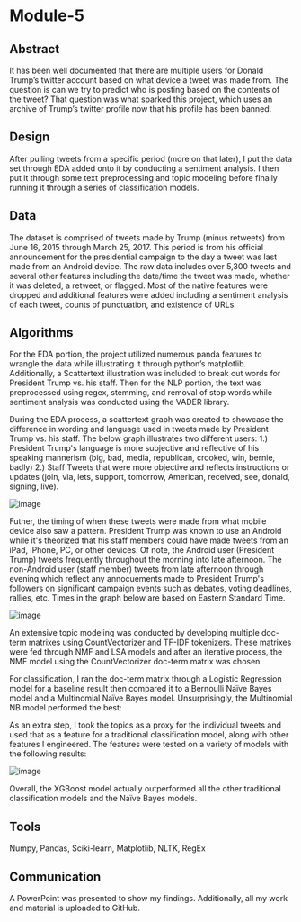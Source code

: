 # Module-5

## Abstract
It has been well documented that there are multiple users for Donald Trump’s twitter account based on what device a tweet was made from. The question is can we try to predict who is posting based on the contents of the tweet? That question was what sparked this project, which uses an archive of Trump’s twitter profile now that his profile has been banned. 

## Design
After pulling tweets from a specific period (more on that later), I put the data set through EDA added onto it by conducting a sentiment analysis. I then put it through some text preprocessing and topic modeling before finally running it through a series of classification models.

## Data
The dataset is comprised of tweets made by Trump (minus retweets) from June 16, 2015 through March 25, 2017. This period is from his official announcement for the presidential campaign to the day a tweet was last made from an Android device. The raw data includes over 5,300 tweets and several other features including the date/time the tweet was made, whether it was deleted, a retweet, or flagged. Most of the native features were dropped and additional features were added including a sentiment analysis of each tweet, counts of punctuation, and existence of URLs. 

## Algorithms
For the EDA portion, the project utilized numerous panda features to wrangle the data while illustrating it through python’s matplotlib. Additionally, a Scattertext illustration was included to break out words for President Trump vs. his staff. Then for the NLP portion, the text was preprocessed using regex, stemming, and removal of stop words while sentiment analysis was conducted using the VADER library. 

During the EDA process, a scattertext graph was created to showcase the difference in wording and language used in tweets made by President Trump vs. his staff. The below graph illustrates two different users: 
1.) President Trump's language is more subjective and reflective of his speaking mannerism (big, bad, media, republican, crooked, win, bernie, badly) 
2.) Staff Tweets that were more objective and reflects instructions or updates (join, via, lets, support, tomorrow, American, received, see, donald, signing, live). 

![image](https://user-images.githubusercontent.com/77559909/236008046-6afa2202-fe82-47f6-b243-da36b8f605b3.png)

Futher, the timing of when these tweets were made from what mobile device also saw a pattern. President Trump was known to use an Android while it's theorized that his staff members could have made tweets from an iPad, iPhone, PC, or other devices. Of note, the Android user (President Trump) tweets frequently throughout the morning into late afternoon. The non-Android user (staff member) tweets from late afternoon through evening which reflect any annocuements made to President Trump's followers on significant campaign events such as debates, voting deadlines, rallies, etc. Times in the graph below are based on Eastern Standard Time. 

![image](https://user-images.githubusercontent.com/77559909/236009215-343b55c3-f3ec-4a8f-89b9-0a844f2dfa41.png)

An extensive topic modeling was conducted by developing multiple doc-term matrixes using CountVectorizer and TF-IDF tokenizers. These matrixes were fed through NMF and LSA models and after an iterative process, the NMF model using the CountVectorizer doc-term matrix was chosen. 

For classification, I ran the doc-term matrix through a Logistic Regression model for a baseline result then compared it to a Bernoulli Naïve Bayes model and a Multinomial Naïve Bayes model. Unsurprisingly, the Multinomial NB model performed the best:
 

As an extra step, I took the topics as a proxy for the individual tweets and used that as a feature for a traditional classification model, along with other features I engineered. The features were tested on a variety of models with the following results:

![image](https://user-images.githubusercontent.com/77559909/165991807-95927b4c-ca02-4254-9556-4a9679204b77.png)
 
Overall, the XGBoost model actually outperformed all the other traditional classification models and the Naïve Bayes models. 

## Tools
Numpy, Pandas, Sciki-learn, Matplotlib, NLTK, RegEx

## Communication
A PowerPoint was presented to show my findings. Additionally, all my work and material is uploaded to GitHub.
